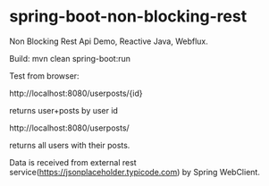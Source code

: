# spring-boot-non-blocking-rest

Non Blocking Rest Api Demo, Reactive Java, Webflux.

Build:
mvn clean spring-boot:run

Test from browser:

http://localhost:8080/userposts/{id}

returns user+posts by user id

http://localhost:8080/userposts/

returns all users with their posts.

Data is received from external rest
service(https://jsonplaceholder.typicode.com) by Spring WebClient.

